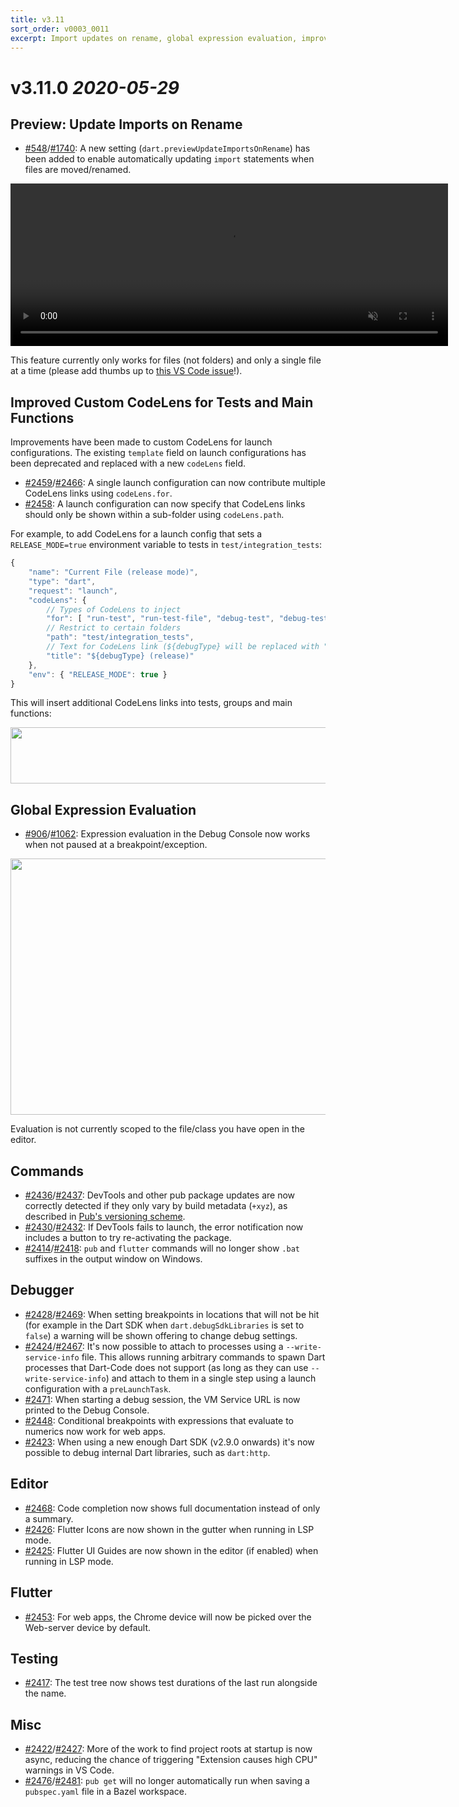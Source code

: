 ```yaml
---
title: v3.11
sort_order: v0003_0011
excerpt: Import updates on rename, global expression evaluation, improve CodeLens templating
---
```


# v3.11.0 *2020-05-29*

## Preview: Update Imports on Rename

- [#548](https://github.com/Dart-Code/Dart-Code/issues/548)/[#1740](https://github.com/Dart-Code/Dart-Code/issues/1740): A new setting (`dart.previewUpdateImportsOnRename`) has been added to enable automatically updating `import` statements when files are moved/renamed.

<video autoplay loop playsinline muted width="700" height="260" src="/images/release_notes/v3.11/auto_update_imports.mp4">
<img loading="lazy" src="/images/release_notes/v3.11/auto_update_imports.gif" width="700" height="260" />
</video>

This feature currently only works for files (not folders) and only a single file at a time (please add thumbs up to [this VS Code issue](https://github.com/microsoft/vscode/issues/98309)!).

## Improved Custom CodeLens for Tests and Main Functions

Improvements have been made to custom CodeLens for launch configurations. The existing `template` field on launch configurations has been deprecated and replaced with a new `codeLens` field.

- [#2459](https://github.com/Dart-Code/Dart-Code/issues/2459)/[#2466](https://github.com/Dart-Code/Dart-Code/issues/2466): A single launch configuration can now contribute multiple CodeLens links using `codeLens.for`.
- [#2458](https://github.com/Dart-Code/Dart-Code/issues/2458): A launch configuration can now specify that CodeLens links should only be shown within a sub-folder using `codeLens.path`.

For example, to add CodeLens for a launch config that sets a `RELEASE_MODE=true` environment variable to tests in `test/integration_tests`:

```js
{
	"name": "Current File (release mode)",
	"type": "dart",
	"request": "launch",
	"codeLens": {
		// Types of CodeLens to inject
		"for": [ "run-test", "run-test-file", "debug-test", "debug-test-file" ],
		// Restrict to certain folders
		"path": "test/integration_tests",
		// Text for CodeLens link (${debugType} will be replaced with "run" or "debug")
		"title": "${debugType} (release)"
	},
	"env": { "RELEASE_MODE": true }
}
```

This will insert additional CodeLens links into tests, groups and main functions:

<img loading="lazy" src="/images/release_notes/v3.11/code_lens_improvements.png" width="700" height="90" />

## Global Expression Evaluation

- [#906](https://github.com/Dart-Code/Dart-Code/issues/906)/[#1062](https://github.com/Dart-Code/Dart-Code/issues/1062): Expression evaluation in the Debug Console now works when not paused at a breakpoint/exception.

<img loading="lazy" src="/images/release_notes/v3.11/global_expression_eval.png" width="700" height="410" />

Evaluation is not currently scoped to the file/class you have open in the editor.

## Commands

- [#2436](https://github.com/Dart-Code/Dart-Code/issues/2436)/[#2437](https://github.com/Dart-Code/Dart-Code/issues/2437): DevTools and other pub package updates are now correctly detected if they only vary by build metadata (`+xyz`), as described in [Pub's versioning scheme](https://pub.dev/packages/pub_semver).
- [#2430](https://github.com/Dart-Code/Dart-Code/issues/2430)/[#2432](https://github.com/Dart-Code/Dart-Code/issues/2432): If DevTools fails to launch, the error notification now includes a button to try re-activating the package.
- [#2414](https://github.com/Dart-Code/Dart-Code/issues/2414)/[#2418](https://github.com/Dart-Code/Dart-Code/issues/2418): `pub` and `flutter` commands will no longer show `.bat` suffixes in the output window on Windows.

## Debugger

- [#2428](https://github.com/Dart-Code/Dart-Code/issues/2428)/[#2469](https://github.com/Dart-Code/Dart-Code/issues/2469): When setting breakpoints in locations that will not be hit (for example in the Dart SDK when `dart.debugSdkLibraries` is set to `false`) a warning will be shown offering to change debug settings.
- [#2424](https://github.com/Dart-Code/Dart-Code/issues/2424)/[#2467](https://github.com/Dart-Code/Dart-Code/issues/2467): It's now possible to attach to processes using a `--write-service-info` file. This allows running arbitrary commands to spawn Dart processes that Dart-Code does not support (as long as they can use `--write-service-info`) and attach to them in a single step using a launch configuration with a `preLaunchTask`.
- [#2471](https://github.com/Dart-Code/Dart-Code/issues/2471): When starting a debug session, the VM Service URL is now printed to the Debug Console.
- [#2448](https://github.com/Dart-Code/Dart-Code/issues/2448): Conditional breakpoints with expressions that evaluate to numerics now work for web apps.
- [#2423](https://github.com/Dart-Code/Dart-Code/issues/2423): When using a new enough Dart SDK (v2.9.0 onwards) it's now possible to debug internal Dart libraries, such as `dart:http`.

## Editor

- [#2468](https://github.com/Dart-Code/Dart-Code/issues/2468): Code completion now shows full documentation instead of only a summary.
- [#2426](https://github.com/Dart-Code/Dart-Code/issues/2426): Flutter Icons are now shown in the gutter when running in LSP mode.
- [#2425](https://github.com/Dart-Code/Dart-Code/issues/2425): Flutter UI Guides are now shown in the editor (if enabled) when running in LSP mode.

## Flutter

- [#2453](https://github.com/Dart-Code/Dart-Code/issues/2453): For web apps, the Chrome device will now be picked over the Web-server device by default.

## Testing

- [#2417](https://github.com/Dart-Code/Dart-Code/issues/2417): The test tree now shows test durations of the last run alongside the name.

## Misc

- [#2422](https://github.com/Dart-Code/Dart-Code/issues/2422)/[#2427](https://github.com/Dart-Code/Dart-Code/issues/2427): More of the work to find project roots at startup is now async, reducing the chance of triggering "Extension causes high CPU" warnings in VS Code.
- [#2476](https://github.com/Dart-Code/Dart-Code/issues/2476)/[#2481](https://github.com/Dart-Code/Dart-Code/issues/2481): `pub get` will no longer automatically run when saving a `pubspec.yaml` file in a Bazel workspace.

